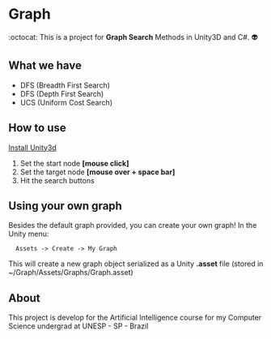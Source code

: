 # Graph

:octocat: This is a project for **Graph Search** Methods in Unity3D and C#. :alien:

## What we have
* DFS (Breadth First Search)
* DFS (Depth First Search)
* UCS (Uniform Cost Search)

## How to use
[Install Unity3d](https://unity3d.com)
1. Set the start node **[mouse click]**
2. Set the target node **[mouse over + space bar]**
3. Hit the search buttons

## Using your own graph
   Besides the default graph provided, you can create your own graph!
   In the Unity menu:
   
      Assets -> Create -> My Graph

This will create a new graph object serialized as a Unity **.asset** file (stored in ~/Graph/Assets/Graphs/Graph.asset)

## About
This project is develop for the Artificial Intelligence course for my Computer Science undergrad at UNESP - SP - Brazil

